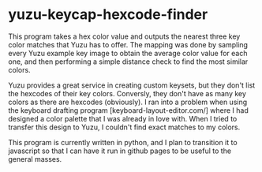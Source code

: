 # yuzu-keycap-hexcode-finder

This program takes a hex color value and outputs the nearest three key color matches that Yuzu has to offer. The mapping was done by sampling every Yuzu example key image to obtain the average color value for each one, and then performing a simple distance check to find the most similar colors.

Yuzu provides a great service in creating custom keysets, but they don't list the hexcodes of their key colors. Conversly, they don't have as many key colors as there are hexcodes (obviously). I ran into a problem when using the keyboard drafting program [keyboard-layout-editor.com/] where I had designed a color palette that I was already in love with. When I tried to transfer this design to Yuzu, I couldn't find exact matches to my colors.

This program is currently written in python, and I plan to transition it to javascript so that I can have it run in github pages to be useful to the general masses.
